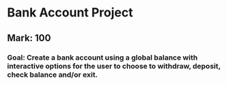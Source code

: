 # Bank Account Project
## Mark: 100
### Goal: Create a bank account using a global balance with interactive options for the user to choose to withdraw, deposit, check balance and/or exit.
